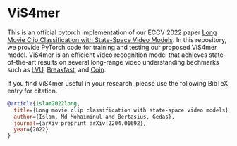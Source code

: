 # ViS4mer

This is an official pytorch implementation of our ECCV 2022 paper [Long Movie Clip Classification with State-Space Video Models](https://arxiv.org/abs/2204.01692). In this repository, we provide PyTorch code for training and testing our proposed ViS4mer model. ViS4mer is an efficient video recognition model that achieves state-of-the-art results on several long-range video understanding bechmarks such as [LVU](https://arxiv.org/abs/2106.11310), [Breakfast](https://serre-lab.clps.brown.edu/resource/breakfast-actions-dataset/), and [Coin](https://coin-dataset.github.io).

If you find ViS4mer useful in your research, please use the following BibTeX entry for citation.

```BibTeX
@article{islam2022long,
  title={Long movie clip classification with state-space video models},
  author={Islam, Md Mohaiminul and Bertasius, Gedas},
  journal={arXiv preprint arXiv:2204.01692},
  year={2022}
}
```
